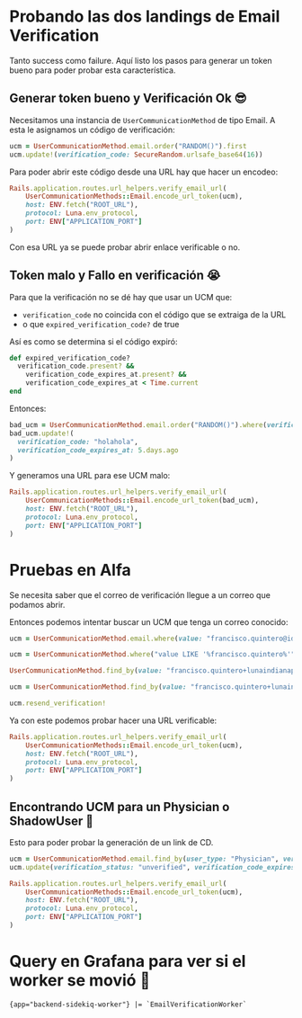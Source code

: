 # Probando las dos landings de Email Verification

Tanto success como failure. Aquí listo los pasos para generar un token bueno para poder probar esta característica.

## Generar token bueno y Verificación Ok 😎

Necesitamos una instancia de `UserCommunicationMethod` de tipo Email. A esta le asignamos un código de verificación:
```ruby
ucm = UserCommunicationMethod.email.order("RANDOM()").first
ucm.update!(verification_code: SecureRandom.urlsafe_base64(16))
```

Para poder abrir este código desde una URL hay que hacer un encodeo:
```ruby
Rails.application.routes.url_helpers.verify_email_url(
	UserCommunicationMethods::Email.encode_url_token(ucm),
	host: ENV.fetch("ROOT_URL"),
	protocol: Luna.env_protocol,
	port: ENV["APPLICATION_PORT"]
)
```

Con esa URL ya se puede probar abrir enlace verificable o no.

## Token malo y Fallo en verificación 😭

Para que la verificación no se dé hay que usar un UCM que:

- `verification_code` no coincida con el código que se extraiga de la URL
- o que `expired_verification_code?` de true

Así es como se determina si el código expiró:
```ruby
def expired_verification_code?
  verification_code.present? &&
    verification_code_expires_at.present? &&
	verification_code_expires_at < Time.current
end
```

Entonces:

```ruby
bad_ucm = UserCommunicationMethod.email.order("RANDOM()").where(verification_status: "unverified").first
bad_ucm.update!(
  verification_code: "holahola",
  verification_code_expires_at: 5.days.ago
)
```

Y generamos una URL para ese UCM malo:
```ruby
Rails.application.routes.url_helpers.verify_email_url(
	UserCommunicationMethods::Email.encode_url_token(bad_ucm),
	host: ENV.fetch("ROOT_URL"),
	protocol: Luna.env_protocol,
	port: ENV["APPLICATION_PORT"]
)
```

# Pruebas en Alfa

Se necesita saber que el correo de verificación llegue a un correo que podamos abrir.

Entonces podemos intentar buscar un UCM que tenga un correo conocido:
```ruby
ucm = UserCommunicationMethod.email.where(value: "francisco.quintero@ideaware.co").first
```

```ruby
ucm = UserCommunicationMethod.where("value LIKE '%francisco.quintero%'")

UserCommunicationMethod.find_by(value: "francisco.quintero+lunaindianapolis@ideaware.co").update(verification_status: "unverified")

ucm = UserCommunicationMethod.find_by(value: "francisco.quintero+lunaindianapolis@ideaware.co")

ucm.resend_verification!
```

Ya con este podemos probar hacer una URL verificable:
```ruby
Rails.application.routes.url_helpers.verify_email_url(
	UserCommunicationMethods::Email.encode_url_token(ucm),
	host: ENV.fetch("ROOT_URL"),
	protocol: Luna.env_protocol,
	port: ENV["APPLICATION_PORT"]
)
```

## Encontrando UCM para un Physician o ShadowUser 🧐

Esto para poder probar la generación de un link de CD.

```ruby
ucm = UserCommunicationMethod.email.find_by(user_type: "Physician", verification_status: "unverified")
ucm.update(verification_status: "unverified", verification_code_expires_at: nil)

Rails.application.routes.url_helpers.verify_email_url(
	UserCommunicationMethods::Email.encode_url_token(ucm),
	host: ENV.fetch("ROOT_URL"),
	protocol: Luna.env_protocol,
	port: ENV["APPLICATION_PORT"]
)
```


# Query en Grafana para ver si el worker se movió 📜

```
{app="backend-sidekiq-worker"} |= `EmailVerificationWorker`
```